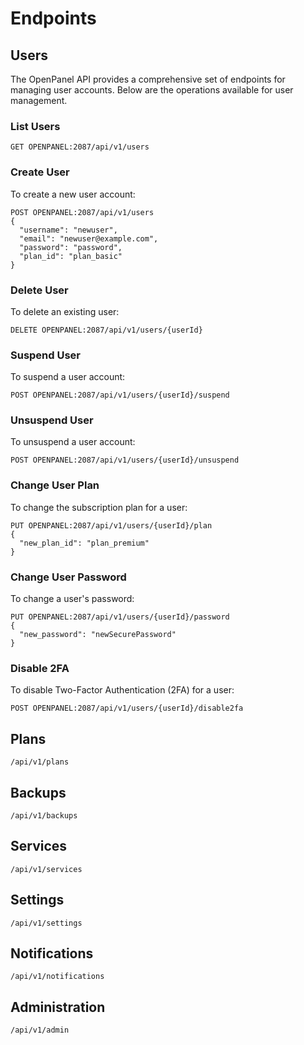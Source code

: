 # Endpoints

## Users

The OpenPanel API provides a comprehensive set of endpoints for managing user accounts. Below are the operations available for user management.

### List Users

```
GET OPENPANEL:2087/api/v1/users
```
### Create User

To create a new user account:

```
POST OPENPANEL:2087/api/v1/users
{
  "username": "newuser",
  "email": "newuser@example.com",
  "password": "password",
  "plan_id": "plan_basic"
}
```

### Delete User
To delete an existing user:
```
DELETE OPENPANEL:2087/api/v1/users/{userId}
```

### Suspend User
To suspend a user account:
```
POST OPENPANEL:2087/api/v1/users/{userId}/suspend
```

### Unsuspend User
To unsuspend a user account:
```
POST OPENPANEL:2087/api/v1/users/{userId}/unsuspend
```

### Change User Plan
To change the subscription plan for a user:
```
PUT OPENPANEL:2087/api/v1/users/{userId}/plan
{
  "new_plan_id": "plan_premium"
}

```


### Change User Password
To change a user's password:
```
PUT OPENPANEL:2087/api/v1/users/{userId}/password
{
  "new_password": "newSecurePassword"
}
```
### Disable 2FA

To disable Two-Factor Authentication (2FA) for a user:
```
POST OPENPANEL:2087/api/v1/users/{userId}/disable2fa
```




## Plans

```
/api/v1/plans
```

## Backups

```
/api/v1/backups
```

## Services

```
/api/v1/services
```

## Settings 

```
/api/v1/settings
```

## Notifications

```
/api/v1/notifications
```


## Administration

```
/api/v1/admin
```
